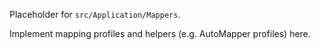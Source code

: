 Placeholder for `src/Application/Mappers`.

Implement mapping profiles and helpers (e.g. AutoMapper profiles) here.
